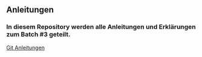 ## Anleitungen

### In diesem Repository werden alle Anleitungen und Erklärungen zum Batch #3 geteilt.

[Git Anleitungen](git-anleitung/anleitung.md)
